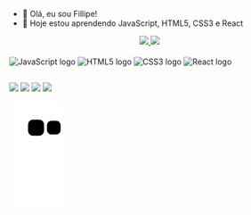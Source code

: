 - 👋 Olá, eu sou Fillipe!
- 🌱 Hoje estou aprendendo JavaScript, HTML5, CSS3 e React

<div align="center">
  <a href="https://github.com/Captain-not-so-obvious">
  <img height="180em" src="https://github-readme-stats.vercel.app/api?username=Captain-not-so-obvious&show_icons=true&theme=synthwave&include_all_commits=true&count_private=true"/>
  <img height="180em" src="https://github-readme-stats.vercel.app/api/top-langs/?username=Captain-not-so-obvious&layout=compact&langs_count=7&theme=synthwave"/>
</div>

<div style="display: inline-block"><br>
  <img align="center" alt="JavaScript logo" height="30" width="40" src="https://cdn.jsdelivr.net/gh/devicons/devicon/icons/javascript/javascript-original.svg">
  <img align="center" alt="HTML5 logo" height="30" width="40" src="https://cdn.jsdelivr.net/gh/devicons/devicon/icons/html5/html5-plain.svg">
  <img align="center" alt="CSS3 logo" height="30" width="40" src="https://cdn.jsdelivr.net/gh/devicons/devicon/icons/css3/css3-plain.svg">
  <img align="center" alt="React logo" height="30" width="40" src="https://cdn.jsdelivr.net/gh/devicons/devicon/icons/react/react-original.svg">
</div>

##

<div>
  <a href="https://www.instagram.com/eu_sou_o_fillipe/" target="_blank"><img src="https://img.shields.io/badge/Instagram-E4405F?style=for-the-badge&logo=instagram&logoColor=white" target="_blank"></a>
  <a href="https://www.linkedin.com/in/fillipe-moreira-33aa83180/" target="_blank"><img src="https://img.shields.io/badge/LinkedIn-0077B5?style=for-the-badge&logo=linkedin&logoColor=white" target="_blank"></a>
  <a href="https://open.spotify.com/user/22nkaf7cp5g3g4bd5si5ixo7q" target="_blank"><img src="https://img.shields.io/badge/Spotify-1ED760?&style=for-the-badge&logo=spotify&logoColor=white" target="_blank"></a>
  <a href="mailto:fillipemoreira979@gmail.com" target="_blank"><img src="https://img.shields.io/badge/Gmail-D14836?style=for-the-badge&logo=gmail&logoColor=white" target="_blank"></a>
</div>
  
   ![Snake animation](https://github.com/Captain-not-so-obvious/Captain-not-so-obvious/blob/output/github-contribution-grid-snake.svg)
